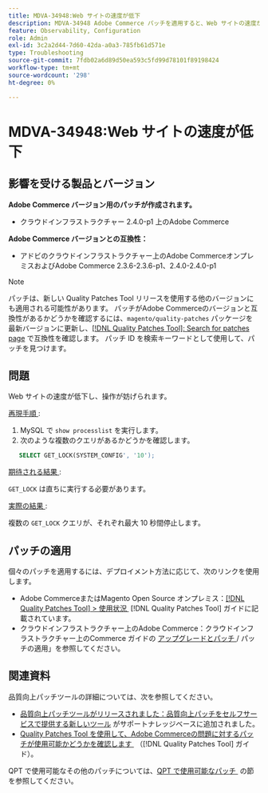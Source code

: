 ```yaml
---
title: MDVA-34948:Web サイトの速度が低下
description: MDVA-34948 Adobe Commerce パッチを適用すると、Web サイトの速度が低下する問題が修正されます。 このパッチは、[Quality Patches Tool （QPT） ] （https://experienceleague.adobe.com/ja/docs/commerce-operations/tools/quality-patches-tool/quality-patches-tool-to-self-serve-quality-patches） 1.1.1 がインストールされている場合に利用できます。 パッチ ID は MDVA-34948。 この問題は、Adobe Commerce バージョン 2.4.1 で修正されました。
feature: Observability, Configuration
role: Admin
exl-id: 3c2a2d44-7d60-42da-a0a3-785fb61d571e
type: Troubleshooting
source-git-commit: 7fdb02a6d89d50ea593c5fd99d78101f89198424
workflow-type: tm+mt
source-wordcount: '298'
ht-degree: 0%

---
```


# MDVA-34948:Web サイトの速度が低下


## 影響を受ける製品とバージョン

**Adobe Commerce バージョン用のパッチが作成されます。**

* クラウドインフラストラクチャー 2.4.0-p1 上のAdobe Commerce

**Adobe Commerce バージョンとの互換性：**

* アドビのクラウドインフラストラクチャー上のAdobe CommerceオンプレミスおよびAdobe Commerce 2.3.6-2.3.6-p1、2.4.0-2.4.0-p1

>[!NOTE]
>
>パッチは、新しい Quality Patches Tool リリースを使用する他のバージョンにも適用される可能性があります。 パッチがAdobe Commerceのバージョンと互換性があるかどうかを確認するには、`magento/quality-patches` パッケージを最新バージョンに更新し、[[!DNL Quality Patches Tool]: Search for patches page](https://experienceleague.adobe.com/ja/docs/commerce-operations/tools/quality-patches-tool/quality-patches-tool-to-self-serve-quality-patches) で互換性を確認します。 パッチ ID を検索キーワードとして使用して、パッチを見つけます。

## 問題

Web サイトの速度が低下し、操作が妨げられます。

<u> 再現手順 </u>:

1. MySQL で `show processlist` を実行します。
1. 次のような複数のクエリがあるかどうかを確認します。

```sql
   SELECT GET_LOCK(SYSTEM_CONFIG', '10');
```

<u> 期待される結果 </u>:

`GET_LOCK` は直ちに実行する必要があります。

<u> 実際の結果 </u>:

複数の `GET_LOCK` クエリが、それぞれ最大 10 秒間停止します。

## パッチの適用

個々のパッチを適用するには、デプロイメント方法に応じて、次のリンクを使用します。

* Adobe CommerceまたはMagento Open Source オンプレミス：[[!DNL Quality Patches Tool] > 使用状況 &#x200B;](/help/tools/quality-patches-tool/usage.md) [!DNL Quality Patches Tool] ガイドに記載されています。
* クラウドインフラストラクチャー上のAdobe Commerce：クラウドインフラストラクチャー上のCommerce ガイドの [&#x200B; アップグレードとパッチ &#x200B;](https://experienceleague.adobe.com/docs/commerce-cloud-service/user-guide/develop/upgrade/apply-patches.html?lang=ja)/ パッチの適用」を参照してください。

## 関連資料

品質向上パッチツールの詳細については、次を参照してください。

* [&#x200B; 品質向上パッチツールがリリースされました：品質向上パッチをセルフサービスで提供する新しいツール &#x200B;](https://experienceleague.adobe.com/ja/docs/commerce-operations/tools/quality-patches-tool/quality-patches-tool-to-self-serve-quality-patches) がサポートナレッジベースに追加されました。
* [Quality Patches Tool を使用して、Adobe Commerceの問題に対するパッチが使用可能かどうかを確認します &#x200B;](/help/tools/quality-patches-tool/patches-available-in-qpt/check-patch-for-magento-issue-with-magento-quality-patches.md) （[!DNL Quality Patches Tool] ガイド）。

QPT で使用可能なその他のパッチについては、[QPT で使用可能なパッチ &#x200B;](https://experienceleague.adobe.com/tools/commerce-quality-patches/index.html?lang=ja) の節を参照してください。
